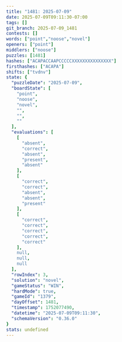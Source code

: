 ```yaml
---
title: "1481: 2025-07-09"
date: 2025-07-09T09:11:30-07:00
tags: []
git_branch: 2025-07-09_1481
contests: []
words: ["point","noose","novel"]
openers: ["point"]
middlers: ["noose"]
puzzles: [1481]
hashes: ["ACAPACCAAPCCCCCXXXXXXXXXXXXXXX"]
firsthashes: ["ACAPA"]
shifts: ["tvdnv"]
state: {
  "puzzleDate": "2025-07-09",
  "boardState": [
    "point",
    "noose",
    "novel",
    "",
    "",
    ""
  ],
  "evaluations": [
    [
      "absent",
      "correct",
      "absent",
      "present",
      "absent"
    ],
    [
      "correct",
      "correct",
      "absent",
      "absent",
      "present"
    ],
    [
      "correct",
      "correct",
      "correct",
      "correct",
      "correct"
    ],
    null,
    null,
    null
  ],
  "rowIndex": 3,
  "solution": "novel",
  "gameStatus": "WIN",
  "hardMode": true,
  "gameId": "1379",
  "dayOffset": 1481,
  "timestamp": 1752077490,
  "datetime": "2025-07-09T09:11:30",
  "schemaVersion": "0.36.0"
}
stats: undefined
---
```

<!-- more -->
